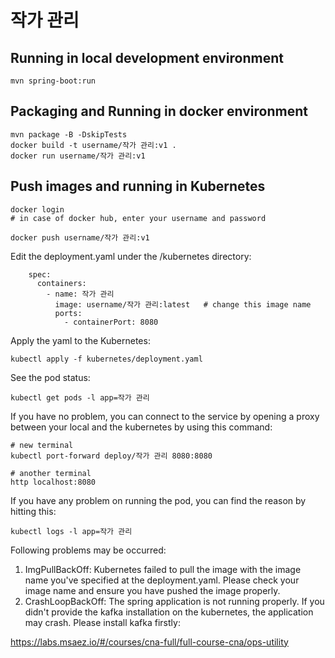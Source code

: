 # 작가 관리

## Running in local development environment

```
mvn spring-boot:run
```

## Packaging and Running in docker environment

```
mvn package -B -DskipTests
docker build -t username/작가 관리:v1 .
docker run username/작가 관리:v1
```

## Push images and running in Kubernetes

```
docker login 
# in case of docker hub, enter your username and password

docker push username/작가 관리:v1
```

Edit the deployment.yaml under the /kubernetes directory:
```
    spec:
      containers:
        - name: 작가 관리
          image: username/작가 관리:latest   # change this image name
          ports:
            - containerPort: 8080

```

Apply the yaml to the Kubernetes:
```
kubectl apply -f kubernetes/deployment.yaml
```

See the pod status:
```
kubectl get pods -l app=작가 관리
```

If you have no problem, you can connect to the service by opening a proxy between your local and the kubernetes by using this command:
```
# new terminal
kubectl port-forward deploy/작가 관리 8080:8080

# another terminal
http localhost:8080
```

If you have any problem on running the pod, you can find the reason by hitting this:
```
kubectl logs -l app=작가 관리
```

Following problems may be occurred:

1. ImgPullBackOff:  Kubernetes failed to pull the image with the image name you've specified at the deployment.yaml. Please check your image name and ensure you have pushed the image properly.
1. CrashLoopBackOff: The spring application is not running properly. If you didn't provide the kafka installation on the kubernetes, the application may crash. Please install kafka firstly:

https://labs.msaez.io/#/courses/cna-full/full-course-cna/ops-utility

